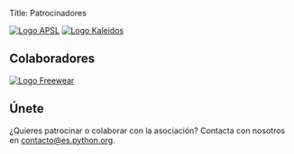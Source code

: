 Title: Patrocinadores


[![Logo APSL]({static}/images/apsl.jpg)](http://apsl.net)
[![Logo Kaleidos]({static}/images/kaleidos.svg)](http://kaleidos.net)

## Colaboradores

[![Logo Freewear]({static}/images/freewear.png)](https://www.freewear.org/?page=list_items&org=PythonEspa%C3%B1a)

## Únete

¿Quieres patrocinar o colaborar con la asociación? Contacta con nosotros en [contacto@es.python.org](mailto:contacto@es.python.org).
